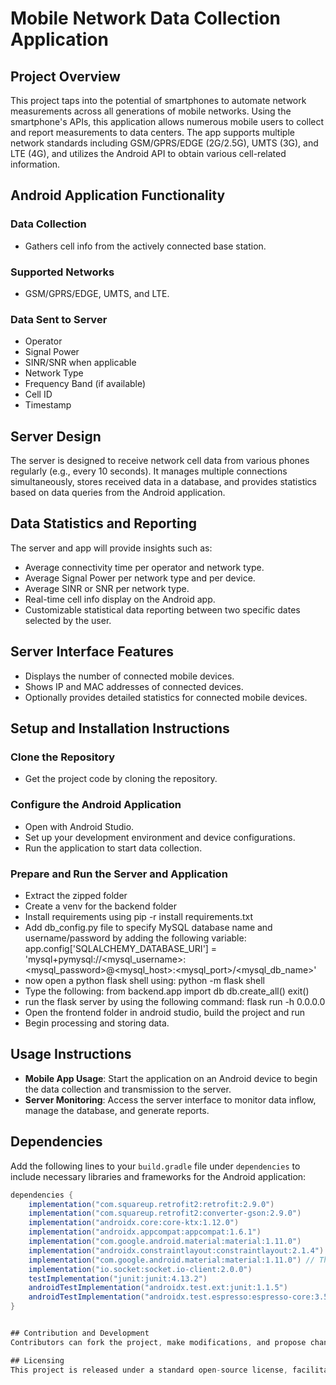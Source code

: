 # Mobile Network Data Collection Application

## Project Overview
This project taps into the potential of smartphones to automate network measurements across all generations of mobile networks. Using the smartphone's APIs, this application allows numerous mobile users to collect and report measurements to data centers. The app supports multiple network standards including GSM/GPRS/EDGE (2G/2.5G), UMTS (3G), and LTE (4G), and utilizes the Android API to obtain various cell-related information.

## Android Application Functionality

### Data Collection
- Gathers cell info from the actively connected base station.

### Supported Networks
- GSM/GPRS/EDGE, UMTS, and LTE.

### Data Sent to Server
- Operator
- Signal Power
- SINR/SNR when applicable
- Network Type
- Frequency Band (if available)
- Cell ID
- Timestamp

## Server Design
The server is designed to receive network cell data from various phones regularly (e.g., every 10 seconds). It manages multiple connections simultaneously, stores received data in a database, and provides statistics based on data queries from the Android application.

## Data Statistics and Reporting
The server and app will provide insights such as:
- Average connectivity time per operator and network type.
- Average Signal Power per network type and per device.
- Average SINR or SNR per network type.
- Real-time cell info display on the Android app.
- Customizable statistical data reporting between two specific dates selected by the user.

## Server Interface Features
- Displays the number of connected mobile devices.
- Shows IP and MAC addresses of connected devices.
- Optionally provides detailed statistics for connected mobile devices.

## Setup and Installation Instructions

### Clone the Repository
- Get the project code by cloning the repository.

### Configure the Android Application
- Open with Android Studio.
- Set up your development environment and device configurations.
- Run the application to start data collection.

### Prepare and Run the Server and Application
- Extract the zipped folder
- Create a venv for the backend folder
- Install requirements using pip -r install requirements.txt
- Add db_config.py file to specify MySQL database name and username/password by adding the following variable:
app.config['SQLALCHEMY_DATABASE_URI'] = 'mysql+pymysql://<mysql_username>:<mysql_password>@<mysql_host>:<mysql_port>/<mysql_db_name>'
- now open a python flask shell using: python -m flask shell
- Type the following:
from backend.app import db
db.create_all()
exit()
- run the flask server by using the following command: flask run -h 0.0.0.0
- Open the frontend folder in android studio, build the project and run
- Begin processing and storing data.

## Usage Instructions
- **Mobile App Usage**: Start the application on an Android device to begin the data collection and transmission to the server.
- **Server Monitoring**: Access the server interface to monitor data inflow, manage the database, and generate reports.
## Dependencies
Add the following lines to your `build.gradle` file under `dependencies` to include necessary libraries and frameworks for the Android application:

```gradle
dependencies {
    implementation("com.squareup.retrofit2:retrofit:2.9.0")
    implementation("com.squareup.retrofit2:converter-gson:2.9.0")
    implementation("androidx.core:core-ktx:1.12.0")
    implementation("androidx.appcompat:appcompat:1.6.1")
    implementation("com.google.android.material:material:1.11.0")
    implementation("androidx.constraintlayout:constraintlayout:2.1.4")
    implementation("com.google.android.material:material:1.11.0") // This line is duplicated and can be removed
    implementation("io.socket:socket.io-client:2.0.0")
    testImplementation("junit:junit:4.13.2")
    androidTestImplementation("androidx.test.ext:junit:1.1.5")
    androidTestImplementation("androidx.test.espresso:espresso-core:3.5.1")
}


## Contribution and Development
Contributors can fork the project, make modifications, and propose changes through pull requests. Contributions are encouraged to improve the application and server functionalities.

## Licensing
This project is released under a standard open-source license, facilitating free use, modification, and distribution under the defined terms.
